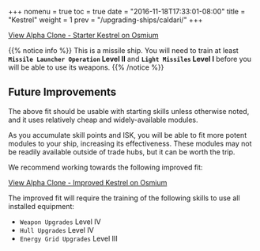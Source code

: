 +++
nomenu = true
toc = true
date = "2016-11-18T17:33:01-08:00"
title = "Kestrel"
weight = 1
prev = "/upgrading-ships/caldari/"
+++

<object type="image/svg+xml" data="https://o.smium.org/api/convert/118491/svg/118491-alpha-clone---starter-kestrel.svg?privatetoken=8200551619994058752"><a href="https://o.smium.org/loadout/private/118491/8200551619994058752">View Alpha Clone - Starter Kestrel on Osmium</a></object>

{{% notice info %}}
This is a missile ship.  You will need to train at least **`Missile Launcher Operation` Level II**
and **`Light Missiles` Level I** before you will be able to use its weapons.
{{% /notice %}}

## Future Improvements

The above fit should be usable with starting skills unless otherwise noted,
and it uses relatively cheap and widely-available modules.  

As you accumulate skill points and ISK, you will be able to fit more potent
modules to your ship, increasing its effectiveness.  These modules may not be
readily available outside of trade hubs, but it can be worth the trip.

We recommend working towards the following improved fit:

<object type="image/svg+xml" data="https://o.smium.org/api/convert/118492/svg/118492-alpha-clone---improved-kestrel.svg?privatetoken=8863426676206338048"><a href="https://o.smium.org/loadout/private/118492/8863426676206338048">View Alpha Clone - Improved Kestrel on Osmium</a></object>

The improved fit will require the training of the following skills to use all installed equipment:

* `Weapon Upgrades` Level IV
* `Hull Upgrades` Level IV
* `Energy Grid Upgrades` Level III
